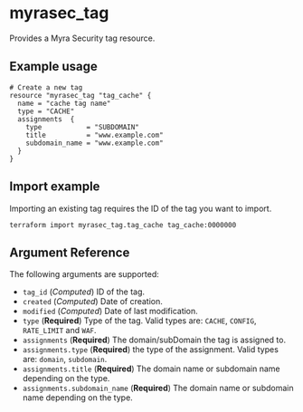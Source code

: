 # myrasec_tag

Provides a Myra Security tag resource.

## Example usage

```hcl
# Create a new tag
resource "myrasec_tag "tag_cache" {
  name = "cache tag name"
  type = "CACHE"
  assignments  {
    type           = "SUBDOMAIN"
    title          = "www.example.com"
    subdomain_name = "www.example.com"
  }
}
```

## Import example
Importing an existing tag requires the ID of the tag you want to import.
```hcl
terraform import myrasec_tag.tag_cache tag_cache:0000000
```

## Argument Reference

The following arguments are supported:

* `tag_id` (*Computed*) ID of the tag.
* `created` (*Computed*) Date of creation.
* `modified` (*Computed*) Date of last modification.
* `type` (**Required**) Type of the tag. Valid types are: `CACHE`, `CONFIG`, `RATE_LIMIT` and `WAF`.
* `assignments` (**Required**) The domain/subDomain the tag is assigned to.
* `assignments.type` (**Required**) the type of the assignment. Valid types are: `domain`, `subdomain`.
* `assignments.title` (**Required**) The domain name or subdomain name depending on the type.
* `assignments.subdomain_name` (**Required**) The domain name or subdomain name depending on the type.
